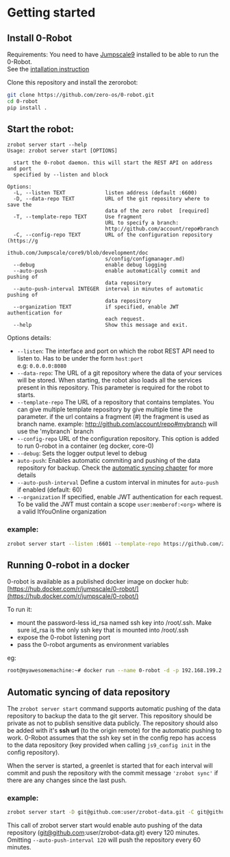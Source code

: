 # Getting started

## Install 0-Robot
Requirements: You need to have [Jumpscale9](https://github.com/jumpscale/home) installed to be able to run the 0-Robot.  
See the [intallation instruction](https://github.com/Jumpscale/core9#jumpscale-9)

Clone this repository and install the zerorobot:

```bash
git clone https://github.com/zero-os/0-robot.git
cd 0-robot
pip install .
```
## Start the robot:
```
zrobot server start --help
Usage: zrobot server start [OPTIONS]

  start the 0-robot daemon. this will start the REST API on address and port
  specified by --listen and block

Options:
  -L, --listen TEXT             listen address (default :6600)
  -D, --data-repo TEXT          URL of the git repository where to save the
                                data of the zero robot  [required]
  -T, --template-repo TEXT      Use fragment
                                URL to specify a branch:
                                http://github.com/account/repo#branch
  -C, --config-repo TEXT        URL of the configuration repository (https://g
                                ithub.com/Jumpscale/core9/blob/development/doc
                                s/config/configmanager.md)
  --debug                       enable debug logging
  --auto-push                   enable automatically commit and pushing of
                                data repository
  --auto-push-interval INTEGER  interval in minutes of automatic pushing of
                                data repository
  --organization TEXT           if specified, enable JWT authentication for
                                each request.
  --help                        Show this message and exit.
```
Options details:

- `--listen`: The interface and port on which the robot REST API need to listen to. Has to be under the form `host:port`  
e.g: `0.0.0.0:8080`
- `--data-repo`: The URL of a git repository where the data of your services will be stored. When starting, the robot also loads all the services present in this repository.
This parameter is required for the robot to starts.
- `--template-repo` The URL of a repository that contains templates. You can give multiple template repository by give multiple time the parameter.
    if the url contains a fragment (#) the fragment is used as branch name. example: http://github.com/account/repo#mybranch will use the 'mybranch` branch
- `--config-repo` URL of the configuration repository. This option is added to run 0-robot in a container (eg docker, core-0)
- `--debug`: Sets the logger output level to debug
- `auto-push`: Enables automatic commiting and pushing of the data repository for backup. Check the [automatic syncing chapter](#automatic-syncing-of-data-repository) for more details
- `--auto-push-interval` Define a custom interval in minutes for `auto-push` if enabled (default: 60)
- `--organization` If specified, enable JWT authentication for each request. To be valid the JWT must contain a scope `user:memberof:<org>` where <org> is a valid ItYouOnline organization

### example:
```bash
zrobot server start --listen :6601 --template-repo https://github.com/zero-os/0-robot.git --data-repo https://github.com/user/zrobot1.git --robots http://localhost:6602 --organization myOrg
```

## Running 0-robot in a docker

0-robot is available as a published docker image on docker hub: [https://hub.docker.com/r/jumpscale/0-robot/](https://hub.docker.com/r/jumpscale/0-robot/)

To run it:
- mount the password-less id_rsa named ssh key into /root/.ssh. Make sure id_rsa is the only ssh key that is mounted into /root/.ssh
- expose the 0-robot listening port 
- pass the 0-robot arguments as environment variables

eg:
```bash
root@myawesomemachine:~# docker run --name 0-robot -d -p 192.168.199.2:6600:6600 -v /root/.ssh2:/root/.ssh -e data-repo=ssh://git@myawesomegitserver.org:10023/MyAwesomeOrganization/myawseomedatarepo.git -e config-repo=ssh://git@myawesomegitserver.org:10023/MyAwesomeOrganization/myawseomeconfigrepo.git -e template-repo=https://github.com/zero-os/0-templates.git jumpscale/0-robot:latest
```

## Automatic syncing of data repository

The `zrobot server start` command supports automatic pushing of the data repository to backup the data to the git server.
This repository should be private as not to publish sensitive data publicly.
The repository should also be added with it's **ssh url** (to the origin remote) for the automatic pushing to work. 0-Robot assumes that the ssh key set in the config repo has access to the data repository (key provided when calling `js9_config init` in the config repository).

When the server is started, a greenlet is started that for each interval will commit and push the repository with the commit message `'zrobot sync'` if there are any changes since the last push.

### example:
```bash
zrobot server start -D git@github.com:user/zrobot-data.git -C git@github.com:user/zrobot-config.git -T git@github.com:openvcloud/0-templates.git --auto-push --auto-push-interval 120
```

This call of zrobot server start would enable auto pushing of the data repository (git@github.com:user/zrobot-data.git) every 120 minutes.
Omitting `--auto-push-interval 120` will push the repository every 60 minutes.
